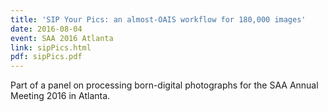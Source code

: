 ```yaml
---
title: 'SIP Your Pics: an almost-OAIS workflow for 180,000 images'
date: 2016-08-04
event: SAA 2016 Atlanta
link: sipPics.html
pdf: sipPics.pdf
---
```

Part of a panel on processing born-digital photographs for the SAA Annual Meeting 2016 in Atlanta.
